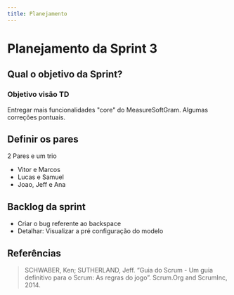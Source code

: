 ```yaml
---
title: Planejamento
---
```


# Planejamento da Sprint 3

## Qual o objetivo da Sprint?

### Objetivo visão TD

Entregar mais funcionalidades "core" do MeasureSoftGram. Algumas correções pontuais.

## Definir os pares

2 Pares e um trio

- Vitor e Marcos
- Lucas e Samuel
- Joao, Jeff e Ana

## Backlog da sprint

- Criar o bug referente ao backspace
- Detalhar: Visualizar a pré configuração do modelo

## Referências

> SCHWABER, Ken; SUTHERLAND, Jeff. “Guia do Scrum - Um guia definitivo para o Scrum: As regras do jogo”. Scrum.Org and ScrumInc, 2014.
